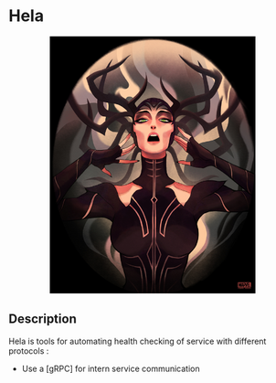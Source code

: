 # Hela

<p align="center"><img src="images/hela.png" width="360"></p>


## Description

Hela is tools for automating health checking of service with different protocols :
- Use a [gRPC] for intern service communication 